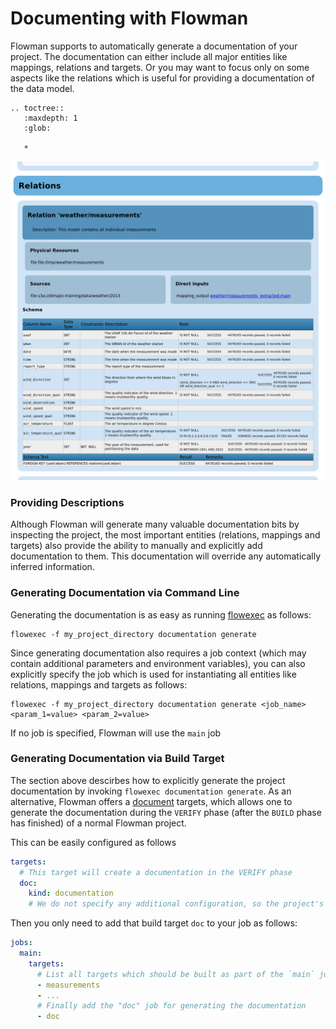 # Documenting with Flowman

Flowman supports to automatically generate a documentation of your project. The documentation can either include all
major entities like mappings, relations and targets. Or you may want to focus only on some aspects like the relations
which is useful for providing a documentation of the data model.

```eval_rst
.. toctree::
   :maxdepth: 1
   :glob:

   *
```

![Flowman Documentation](../images/flowman-documentation.png)

### Providing Descriptions

Although Flowman will generate many valuable documentation bits by inspecting the project, the most important entities
(relations, mappings and targets) also provide the ability to manually and explicitly add documentation to them. This
documentation will override any automatically inferred information.


### Generating Documentation via Command Line

Generating the documentation is as easy as running [flowexec](../cli/flowexec/index.md) as follows:

```shell
flowexec -f my_project_directory documentation generate
```

Since generating documentation also requires a job context (which may contain additional parameters and environment
variables), you can also explicitly specify the job which is used for instantiating all entities like relations,
mappings and targets as follows:

```shell
flowexec -f my_project_directory documentation generate <job_name> <param_1=value> <param_2=value>
```
If no job is specified, Flowman will use the `main` job


### Generating Documentation via Build Target

The section above descirbes how to explicitly generate the project documentation by invoking 
`flowexec documentation generate`. As an alternative, Flowman offers a [document](../spec/target/document.md)
targets, which allows one to generate the documentation during the `VERIFY` phase (after the `BUILD` phase has
finished) of a normal Flowman project.

This can be easily configured as follows

```yaml
targets:
  # This target will create a documentation in the VERIFY phase
  doc:
    kind: documentation
    # We do not specify any additional configuration, so the project's documentation.yml file will be used
```

Then you only need to add that build target `doc` to your job as follows:

```yaml
jobs:
  main:
    targets:
      # List all targets which should be built as part of the `main` job
      - measurements
      - ...
      # Finally add the "doc" job for generating the documentation 
      - doc
```
